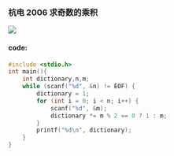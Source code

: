 ### 杭电 2006 求奇数的乘积

![](https://wcowboy-1258563652.cos.ap-chengdu.myqcloud.com/img/2006%20%E6%B1%82%E5%A5%87%E6%95%B0%E7%9A%84%E4%B9%98%E7%A7%AF.png)

#### code:

```c
#include <stdio.h>
int main(){
	int dictionary,n,m;
	while (scanf("%d", &n) != EOF) {
		dictionary = 1;
		for (int i = 0; i < n; i++) {
			scanf("%d", &m);
			dictionary *= m % 2 == 0 ? 1 : m;
		}
		printf("%d\n", dictionary);
	}
}
```

